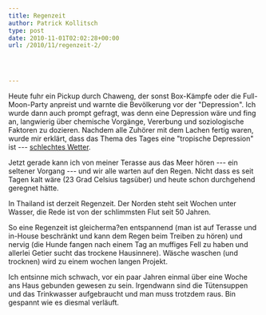 ```yaml
---
title: Regenzeit
author: Patrick Kollitsch
type: post
date: 2010-11-01T02:02:28+00:00
url: /2010/11/regenzeit-2/




---
```

Heute fuhr ein Pickup durch Chaweng, der sonst Box-Kämpfe oder die Full-Moon-Party anpreist und warnte die Bevölkerung vor der "Depression". Ich wurde dann auch prompt gefragt, was denn eine Depression wäre und fing an, langwierig über chemische Vorgänge, Vererbung und soziologische Faktoren zu dozieren. Nachdem alle Zuhörer mit dem Lachen fertig waren, wurde mir erklärt, dass das Thema des Tages eine "tropische Depression" ist --- [schlechtes Wetter][1].

Jetzt gerade kann ich von meiner Terasse aus das Meer hören --- ein seltener Vorgang --- und wir alle warten auf den Regen. Nicht dass es seit Tagen kalt wäre (23 Grad Celsius tagsüber) und heute schon durchgehend geregnet hätte.

In Thailand ist derzeit Regenzeit. Der Norden steht seit Wochen unter Wasser, die Rede ist von der schlimmsten Flut seit 50 Jahren. 

So eine Regenzeit ist gleicherma?en entspannend (man ist auf Terasse und in-House beschränkt und kann dem Regen beim Treiben zu hören) und nervig (die Hunde fangen nach einem Tag an muffiges Fell zu haben und allerlei Getier sucht das trockene Hausinnere). Wäsche waschen (und trocknen) wird zu einem wochen langen Projekt.

Ich entsinne mich schwach, vor ein paar Jahren einmal über eine Woche ans Haus gebunden gewesen zu sein. Irgendwann sind die Tütensuppen und das Trinkwasser aufgebraucht und man muss trotzdem raus. Bin gespannt wie es diesmal verläuft.

 [1]: http://www.tmd.go.th/en/warningwindow.php?wID=2365